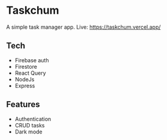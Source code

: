 # Taskchum

A simple task manager app. Live: https://taskchum.vercel.app/

## Tech
- Firebase auth
- Firestore
- React Query
- NodeJs
- Express

## Features
- Authentication
- CRUD tasks
- Dark mode
